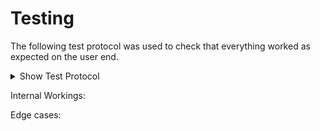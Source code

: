 # Testing

The following test protocol was used to check that everything worked as expected on the user end.

<details><summary>Show Test Protocol</summary>
<p>

Checking: Insulin Entry
Method: Type in an insulin dose and a time
result: green dot appears on the graph clicking on this dot yeilds a pop-up containing the number of units.  

Checking: Working Settings
Method: Click on the settings button and then toggle the switch entitled 'Basal rate'. Return to the app to observe the result
Result: Redirects you to an iOS settings menu containing a switch entitled 'basal rate'. After toggling this, the presence of the grey line on the graph will toggle

Checking: Data plotting
Method: Since there is no real data present yet this is just testing that some plotting mechanism is working so simply look at the graph to observe the line
Result: A blue line which at some point becomes a dotted red line to indicate prediction. It is worth noting that at this stage the prediction line takes over at an arbitrary point instead of the current time.

Checking: Bi-focal Time travel
Method: Firstly, to check that it works trivially swipe back to the previous few days and confirm that the graph on the bi-focal, the food list and the exercise lists all change. To check it works properly take a screenshot of the app on one day and then on the next swipe back to that day and confirm that the lists and graph contain the actual correct information from this day.
Result: The graph should change to show previous day's data and the food and exercise logs should change to show previous day's activities.

Checking: Date Selection
Method: Click on the date above the bi-focal display 

Checking: Food Entry (from scratch)
Method: Enter a food name, time and amount of carbs, protein and fat and click add. Then Click on the it's cell to expand it and click on the newly appeared orange dot on the bi-focal display
Result: The food should appear in the log with all information the same as what you entered. Clicking on the orange dot should produce a pop-up with accurate information in it.

Checking: Exercise Tag
Method: Assuming no exercise has been added for today so far go into the health domain and find today's date in the log to confirm that the exercise icon is grey
Result: The exercise icon should be grey

Checking: Exercise Entry (from scratch)
Method: Follow the same process as for food, but in the exercise domain and clikcing on the blue dot on the bi-focal instead of the orange. There is also no need to try and click to expand the cell. Go into the health domain again and find today's date.
Result: The same result as for food but for the new information entered. Confirm that today's exercise icon has turned green in the health domain.

Checking: Adding Food to Favourites
Method: Click on the star next to any meal in the food log such that it highlights orange. Then click on the orange star above the add button in the top right corner.
Result: The meal you starred is now in the list

Checking: Removing Food from Favourites
Method: Click on a star such that it turns grey. Then click on the orange star above the add button in the top right corner
Result: This meal is no longer in the list.

Checking: Adding and Removing Exercise from Favourites
Method: Do the same thing as for food but in the exercise section
Result: The same as for food.

Checking: Food Entry (from favourites)
Method: Go to the favourites list by clicking on the orange star above the add button. Click on any of the meals. Click the add button as if you were entering a normal meal.
Result: When clicked upon the fields at the top should have been auto-filled with the information about that meal. When add is clicked that meal should join the food daily log.

Checking: Exercise Entry (from favourites)
Method: The same as food entry from favourites but in the exercise domain.
Result: The same as food entry from favourites but in the exercise domain.

Checking: Tag switches
Method: Go into the health domain and if the are 'on' (i.e. green) turn them off and wait until tomorrow to test this feature. If they are off scroll down to today's date in the log of days and confirm that the stress and illness indicators are grey for today. Turn the switches on and off again (off again for ease of future testing). Scroll down to find today's date in the log and see if the stress and illness symbols are highlighted green.
Result: The stress and illness symbols for today are green when previously they were grey

Checking: Hypo/hyper detection
Method: Scroll to a day on the bifocal where a hyper occured (i.e. the blue line goes above 10 and into the top peach zone) and then look at that day in the days log in the health section. Do the same to find a day where a hypo occured (blue line goes below 4 and into the bottom peach zone) and check in the health section. It may be worth repeating this process with multiple days.
Result: The down arrow will be highlighted green to indicate a hypo and the up arrow to indicate a hyper, so on days where you've identified either of these things happening the relevant arrow should be green.

Checking: 60 Days in list
Method: Click on the 60 Days button and scroll to the oldest date in the list
Result: The oldest date should be 60 days ago, however, currently there aren't 60 days worth of data as the project is younger than that so just confirm that there are more days than in the 30 days section for now.

Checking: 30 and 7 Days in List
Method: Now click on the 30 days and 7 days buttons
Result: Confirm that the oldest dates were 30 and 7 days ago respectively.

Checking: Tag filters
Method: Click on each of the tag filters (e.g. hypo) in turn and then try every combination of filters
Result: Every row should have the selected tag filters corresponding icon green

Checking: Links to days
Method: Click on a row in the days log in the health section to expand it. Then click on the view button. Repeat the process with multiple days to thoroughly confirm correct operation.
Result: The date at the top of the bi-focal display should be the same as the date you clicked on in health

Checking: Favouriting days
Method: Still in the days log in the health section, click on the star next to any of the rows (it should turn green) to add it to favourites. Then click on the green star in the top right to bring up the list of favourites to confirm it is present. Then click on the view button and perform the links to days test described above. Test with multiple days for confirmation.
Result: The day will now be present in the favourites list and clicking on the view button should yield the result described in the links to days test.

Checking: Expanding Advice
Method: Go into the advice section and click on the plus arrow next to the advice suggestion provided
Result: A second row should appear with the text 'try eating a larger breakfast'

</p>
</details>


Internal Workings:

Edge cases:

